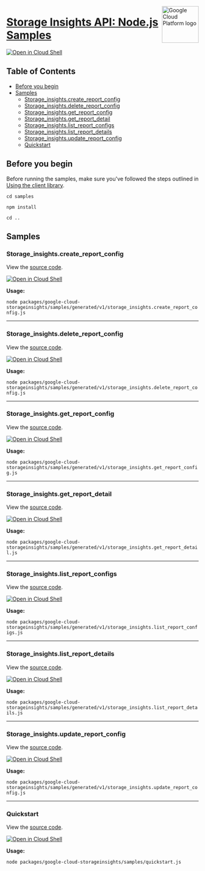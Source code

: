 [//]: # "This README.md file is auto-generated, all changes to this file will be lost."
[//]: # "To regenerate it, use `python -m synthtool`."
<img src="https://avatars2.githubusercontent.com/u/2810941?v=3&s=96" alt="Google Cloud Platform logo" title="Google Cloud Platform" align="right" height="96" width="96"/>

# [Storage Insights API: Node.js Samples](https://github.com/googleapis/google-cloud-node)

[![Open in Cloud Shell][shell_img]][shell_link]



## Table of Contents

* [Before you begin](#before-you-begin)
* [Samples](#samples)
  * [Storage_insights.create_report_config](#storage_insights.create_report_config)
  * [Storage_insights.delete_report_config](#storage_insights.delete_report_config)
  * [Storage_insights.get_report_config](#storage_insights.get_report_config)
  * [Storage_insights.get_report_detail](#storage_insights.get_report_detail)
  * [Storage_insights.list_report_configs](#storage_insights.list_report_configs)
  * [Storage_insights.list_report_details](#storage_insights.list_report_details)
  * [Storage_insights.update_report_config](#storage_insights.update_report_config)
  * [Quickstart](#quickstart)

## Before you begin

Before running the samples, make sure you've followed the steps outlined in
[Using the client library](https://github.com/googleapis/google-cloud-node#using-the-client-library).

`cd samples`

`npm install`

`cd ..`

## Samples



### Storage_insights.create_report_config

View the [source code](https://github.com/googleapis/google-cloud-node/blob/master/packages/google-cloud-storageinsights/samples/generated/v1/storage_insights.create_report_config.js).

[![Open in Cloud Shell][shell_img]](https://console.cloud.google.com/cloudshell/open?git_repo=https://github.com/googleapis/google-cloud-node&page=editor&open_in_editor=packages/google-cloud-storageinsights/samples/generated/v1/storage_insights.create_report_config.js,samples/README.md)

__Usage:__


`node packages/google-cloud-storageinsights/samples/generated/v1/storage_insights.create_report_config.js`


-----




### Storage_insights.delete_report_config

View the [source code](https://github.com/googleapis/google-cloud-node/blob/master/packages/google-cloud-storageinsights/samples/generated/v1/storage_insights.delete_report_config.js).

[![Open in Cloud Shell][shell_img]](https://console.cloud.google.com/cloudshell/open?git_repo=https://github.com/googleapis/google-cloud-node&page=editor&open_in_editor=packages/google-cloud-storageinsights/samples/generated/v1/storage_insights.delete_report_config.js,samples/README.md)

__Usage:__


`node packages/google-cloud-storageinsights/samples/generated/v1/storage_insights.delete_report_config.js`


-----




### Storage_insights.get_report_config

View the [source code](https://github.com/googleapis/google-cloud-node/blob/master/packages/google-cloud-storageinsights/samples/generated/v1/storage_insights.get_report_config.js).

[![Open in Cloud Shell][shell_img]](https://console.cloud.google.com/cloudshell/open?git_repo=https://github.com/googleapis/google-cloud-node&page=editor&open_in_editor=packages/google-cloud-storageinsights/samples/generated/v1/storage_insights.get_report_config.js,samples/README.md)

__Usage:__


`node packages/google-cloud-storageinsights/samples/generated/v1/storage_insights.get_report_config.js`


-----




### Storage_insights.get_report_detail

View the [source code](https://github.com/googleapis/google-cloud-node/blob/master/packages/google-cloud-storageinsights/samples/generated/v1/storage_insights.get_report_detail.js).

[![Open in Cloud Shell][shell_img]](https://console.cloud.google.com/cloudshell/open?git_repo=https://github.com/googleapis/google-cloud-node&page=editor&open_in_editor=packages/google-cloud-storageinsights/samples/generated/v1/storage_insights.get_report_detail.js,samples/README.md)

__Usage:__


`node packages/google-cloud-storageinsights/samples/generated/v1/storage_insights.get_report_detail.js`


-----




### Storage_insights.list_report_configs

View the [source code](https://github.com/googleapis/google-cloud-node/blob/master/packages/google-cloud-storageinsights/samples/generated/v1/storage_insights.list_report_configs.js).

[![Open in Cloud Shell][shell_img]](https://console.cloud.google.com/cloudshell/open?git_repo=https://github.com/googleapis/google-cloud-node&page=editor&open_in_editor=packages/google-cloud-storageinsights/samples/generated/v1/storage_insights.list_report_configs.js,samples/README.md)

__Usage:__


`node packages/google-cloud-storageinsights/samples/generated/v1/storage_insights.list_report_configs.js`


-----




### Storage_insights.list_report_details

View the [source code](https://github.com/googleapis/google-cloud-node/blob/master/packages/google-cloud-storageinsights/samples/generated/v1/storage_insights.list_report_details.js).

[![Open in Cloud Shell][shell_img]](https://console.cloud.google.com/cloudshell/open?git_repo=https://github.com/googleapis/google-cloud-node&page=editor&open_in_editor=packages/google-cloud-storageinsights/samples/generated/v1/storage_insights.list_report_details.js,samples/README.md)

__Usage:__


`node packages/google-cloud-storageinsights/samples/generated/v1/storage_insights.list_report_details.js`


-----




### Storage_insights.update_report_config

View the [source code](https://github.com/googleapis/google-cloud-node/blob/master/packages/google-cloud-storageinsights/samples/generated/v1/storage_insights.update_report_config.js).

[![Open in Cloud Shell][shell_img]](https://console.cloud.google.com/cloudshell/open?git_repo=https://github.com/googleapis/google-cloud-node&page=editor&open_in_editor=packages/google-cloud-storageinsights/samples/generated/v1/storage_insights.update_report_config.js,samples/README.md)

__Usage:__


`node packages/google-cloud-storageinsights/samples/generated/v1/storage_insights.update_report_config.js`


-----




### Quickstart

View the [source code](https://github.com/googleapis/google-cloud-node/blob/master/packages/google-cloud-storageinsights/samples/quickstart.js).

[![Open in Cloud Shell][shell_img]](https://console.cloud.google.com/cloudshell/open?git_repo=https://github.com/googleapis/google-cloud-node&page=editor&open_in_editor=packages/google-cloud-storageinsights/samples/quickstart.js,samples/README.md)

__Usage:__


`node packages/google-cloud-storageinsights/samples/quickstart.js`






[shell_img]: https://gstatic.com/cloudssh/images/open-btn.png
[shell_link]: https://console.cloud.google.com/cloudshell/open?git_repo=https://github.com/googleapis/google-cloud-node&page=editor&open_in_editor=samples/README.md
[product-docs]: https://cloud.google.com/storage/docs/insights/storage-insights
